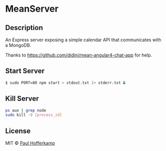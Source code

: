 # MeanServer

## Description

An Express server exposing a simple calendar API that communicates with a MongoDB.

Thanks to https://github.com/didinj/mean-angular4-chat-app for help.

## Start Server

```bash
$ sudo PORT=80 npm start > stdout.txt 2> stderr.txt &
```

## Kill Server

```bash
ps aux | grep node
sudo kill -9 [process_id]
```

## License

MIT © [Paul Hofferkamp](mailto:phofferkamp@gmail.com)
